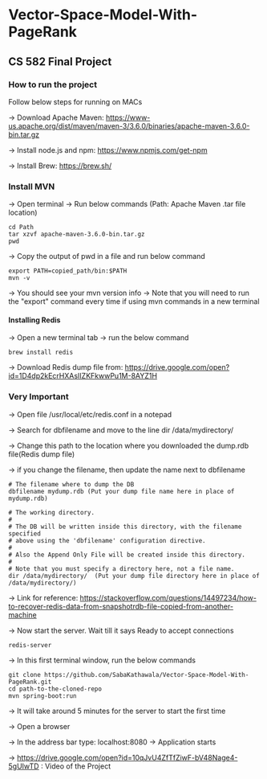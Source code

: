 # Vector-Space-Model-With-PageRank
## CS 582 Final Project

### How to run the project

Follow below steps for running on MACs

-> Download Apache Maven: https://www-us.apache.org/dist/maven/maven-3/3.6.0/binaries/apache-maven-3.6.0-bin.tar.gz

-> Install node.js and npm: https://www.npmjs.com/get-npm

-> Install Brew: https://brew.sh/

### Install MVN
-> Open terminal
-> Run below commands (Path: Apache Maven .tar file location)
```
cd Path
tar xzvf apache-maven-3.6.0-bin.tar.gz
pwd
```
-> Copy the output of pwd in a file and run below command
```
export PATH=copied_path/bin:$PATH
mvn -v
```
-> You should see your mvn version info
-> Note that you will need to run the "export" command every time if using mvn commands in a new terminal

#### Installing Redis
-> Open a new terminal tab 
-> run the below command
```
brew install redis
```
-> Download Redis dump file from: https://drive.google.com/open?id=1D4dp2kEcrHXAsIIZKFkwwPu1M-8AYZ1H
### Very Important
-> Open file /usr/local/etc/redis.conf in a notepad

-> Search for dbfilename and move to the line dir /data/mydirectory/

-> Change this path to the location where you downloaded the dump.rdb file(Redis dump file)

-> if you change the filename, then update the name next to dbfilename
```
# The filename where to dump the DB
dbfilename mydump.rdb (Put your dump file name here in place of mydump.rdb)

# The working directory.
#
# The DB will be written inside this directory, with the filename specified
# above using the 'dbfilename' configuration directive.
# 
# Also the Append Only File will be created inside this directory.
# 
# Note that you must specify a directory here, not a file name.
dir /data/mydirectory/  (Put your dump file directory here in place of /data/mydirectory/)
```
-> Link for reference: https://stackoverflow.com/questions/14497234/how-to-recover-redis-data-from-snapshotrdb-file-copied-from-another-machine

-> Now start the server. Wait till it says Ready to accept connections
```
redis-server
```
-> In this first terminal window, run the below commands
```
git clone https://github.com/SabaKathawala/Vector-Space-Model-With-PageRank.git
cd path-to-the-cloned-repo
mvn spring-boot:run
```
-> It will take around 5 minutes for the server to start the first time

-> Open a browser

-> In the address bar type: localhost:8080
-> Application starts

-> https://drive.google.com/open?id=10qJvU4ZfTfZiwF-bV48Nage4-5gUIwTD : Video of the Project

